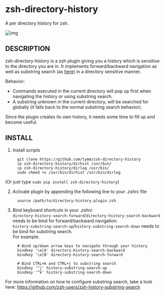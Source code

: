 zsh-directory-history
=================

A per directory history for zsh.

![img](https://github.com/tymm/directory-history/wiki/demo.gif)

DESCRIPTION
-----------

zsh-directory-history is a zsh plugin giving you a history which is sensitive to the directory you are in.
It implements forward/backward navigation as well as substring search (as [here](https://github.com/zsh-users/zsh-history-substring-search)) in a directory sensitive manner.

Behavior:  
* Commands executed in the current directory will pop up first when navigating the history or using substring search.  
* A substring unknown in the current directory, will be searched for globally (it falls back to the normal substring search behavior).

Since the plugin creates its own history, it needs some time to fill up and become useful.

INSTALL
-------

1. Install scripts

         git clone https://github.com/tymm/zsh-directory-history
         cp zsh-directory-history/dirhist /usr/bin/
         cp zsh-directory-history/dirlog /usr/bin/
         sudo chmod +x /usr/bin/dirhist /usr/bin/dirlog

  (Or just type `sudo pip install zsh-directory-history`)

2. Activate plugin by appending the following line to your _.zshrc_ file

         source /path/to/directory-history.plugin.zsh

3. Bind keyboard shortcuts in your _.zshrc_  
`directory-history-search-forward`/`directory-history-search-backward` needs to be bind for forward/backward navigation.  
`history-substring-search-up`/`history-substring-search-down` needs to be bind for substring search.  
For example:

         # Bind up/down arrow keys to navigate through your history
         bindkey '\e[A' directory-history-search-backward
         bindkey '\e[B' directory-history-search-forward

         # Bind CTRL+k and CTRL+j to substring search
         bindkey '^j' history-substring-search-up
         bindkey '^k' history-substring-search-down

For more information on how to configure substring search, take a look here: https://github.com/zsh-users/zsh-history-substring-search
